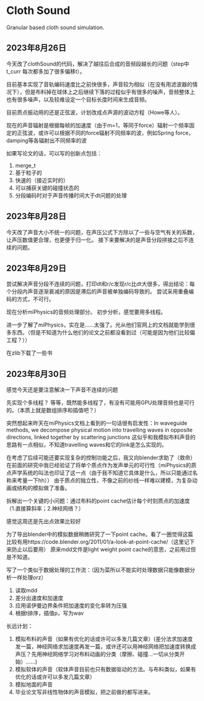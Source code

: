 # Cloth Sound
Granular based cloth sound simulation.
## 2023年8月26日
今天改了clothSound的代码，解决了越往后合成的音频段越长的问题（step中t_curr 每次都多加了很多偏移t）。

目前基本实现了音轨编码速度比之前快很多，声音较为相似（在没有用滤波器的情况下），但是布料掉在球体上之后继续下落的过程似乎有很多的噪声，音频整体上也有很多噪声，以及较难设定一个目标长度时间来生成音频。

目前质点振动用的还是正弦波，计划改成点声源的波动方程（Howe等人）。

现在的声音辐射是根据每帧的加速度（由于m=1，等同于force）辐射一个频率固定的正弦波，或许可以根据不同的force辐射不同频率的波，例如Spring force，damping等各辐射出不同频率的波

如果写论文的话，可以写的创新点包括：
1. merge_t
2. 基于粒子的
3. 快速的（接近实时的）
4. 可以捕获关键的碰撞状态的
5. 分段编码时对于声音传播时间大于dt问题的处理

## 2023年8月28日
今天改了声音大小不统一的问题，在声压公式下方除以了一些与空气有关的系数，让声压数值更合理，也更便于归一化。
接下来要解决的是声音分段拼接之后不连续的问题。

## 2023年8月29日

尝试解决声音分段不连续的问题，打印dt和r/c发现r/c比dt大很多，得出结论：每个分段内声音逐渐衰减的原因是滞后的声音被单独编码导致的。
尝试采用重叠编码的方式，不可行。

现在分析miPhysics的音频处理部分。
初步分析，感觉要用多线程。

进一步了解了miPhysics，实在是......太强了。光从他们官网上的文档就能学到很多东西。（但是不知道为什么他们的论文之前都没看到过（可能是因为他们比较偏工程？））

在zlib下载了一些书

## 2023年8月30日

感觉今天还是要注意解决一下声音不连续的问题

先实现个多线程？
等等，既然能多线程了，有没有可能用GPU处理音频也是可行的。（本质上就是数组排序和插值吧？）

突然想起来昨天在miPhysics文档上看到的一句话很有启发性：In waveguide methods, we decompose physical motion into travelling waves in opposite directions, linked together by scattering junctions
这似乎和我模拟布料声音的思路有一点相似，不知道travelling waves和它的link是怎么实现的。

在考虑了后续可能还要实现复杂的控制功能之后，我又向blender求助了（救命）
在前面的研究中我已经验证了将单个质点作为发声单元的可行性（miPhysics的质点声学系统的叫法也印证了这一点（由于我不知道它具体是什么，所以只能通过名称来考量一下hh））
由于质点的独立性，不像之前的纱线一样难以建模，为复杂动画或结构的模拟做了准备。

拆解出一个关键的小问题：通过布料的point cache估计每个时刻质点的加速度（1.直接算斜率；2.神经网络？）

感觉这周还是先出点效果比较好

为了导出blender中的模拟数据稍微研究了一下point cache。看了一圈觉得这篇比较有用https://code.blender.org/2011/01/a-look-at-point-cache/（这里记下来防止以后要用）
原来mdd文件是light weight point cache的意思，之前用过但是不知道。

写了一个类似于数据处理的工作流：（因为菜所以不能实时处理数据只能像数据分析一样处理orz）
1. 读取mdd
2. 差分出速度和加速度
3. 应用诺伊曼边界条件把加速度的变化率转为压强
4. 根据t排序，插值p，写为wav

 长远计划：
 1. 模拟布料的声音（如果有优化的话或许可以多发几篇文章）(差分法求加速度发一篇，神经网络求加速度再发一篇，或许还可以用神经网络把加速度转换成声压？先用神经网络学习对布料动画的分类（摩擦、碰撞...一切从分类开始）......)
 2. 模拟软体的声音（软体声音目前也只有数据驱动的方法。与布料类似，如果有优化的话或许可以多发几篇文章）
 3. 模拟地面的声音
 4. 毕业论文写非线性物体的声音模拟，把之前做的都写进来。

